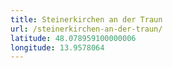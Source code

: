 ```yaml
---
title: Steinerkirchen an der Traun
url: /steinerkirchen-an-der-traun/
latitude: 48.078959100000006
longitude: 13.9578064
---
```

